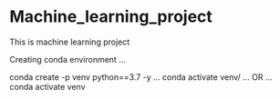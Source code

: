 # Machine_learning_project
This is machine learning project

Creating conda environment
...

conda create -p venv python==3.7 -y
...
conda activate venv/
...
OR
...
conda activate venv
